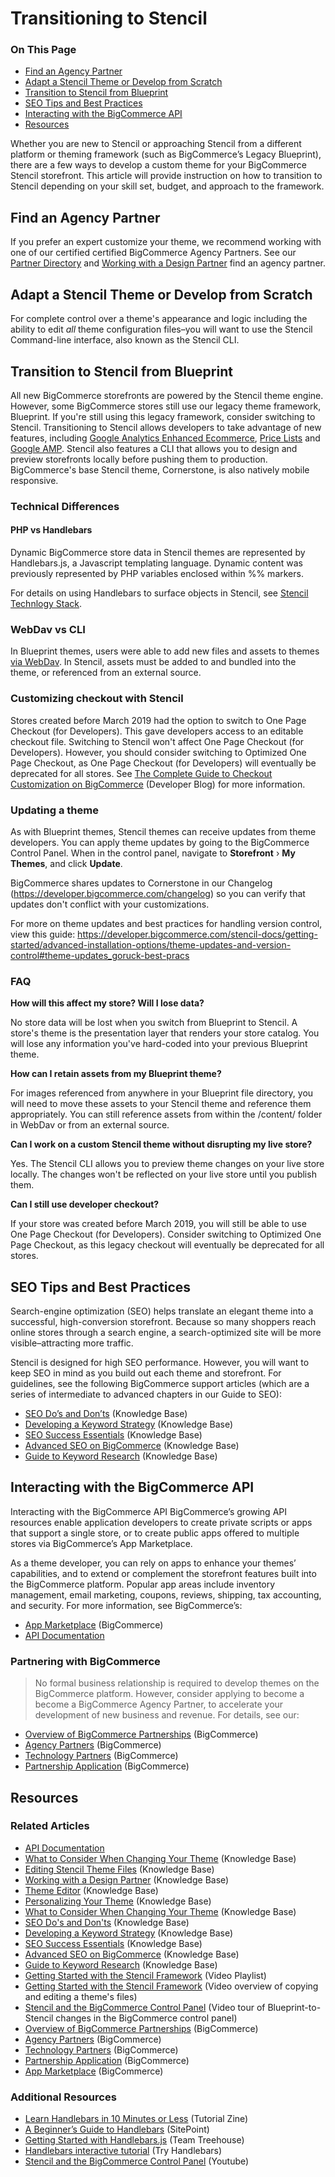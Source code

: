 # Transitioning to Stencil

<div class="otp" id="no-index">

### On This Page
- [Find an Agency Partner](#find-an-agency-partner)
- [Adapt a Stencil Theme or Develop from Scratch](#adapt-a-stencil-theme-or-develop-from-scratch)
- [Transition to Stencil from Blueprint](#transition-to-stencil-from-blueprint)
- [SEO Tips and Best Practices](#seo-tips-and-best-practices)
- [Interacting with the BigCommerce API](#interacting-with-the-bigcommerce-api)
- [Resources](#resources)

</div> 

Whether you are new to Stencil or approaching Stencil from a different platform or theming framework (such as BigCommerce’s Legacy Blueprint), there are a few ways to develop a custom theme for your BigCommerce Stencil storefront. This article will provide instruction on how to transition to Stencil depending on your skill set, budget, and approach to the framework.



<a href='#transitioning_find' aria-hidden='true' class='block-anchor'  id='transitioning_find'><i aria-hidden='true' class='linkify icon'></i></a>

##  Find an Agency Partner

If you prefer an expert customize your theme, we recommend working with one of our certified certified BigCommerce Agency Partners. See our [Partner Directory](https://partners.bigcommerce.com/directory/search?i=75) and [Working with a Design Partner](https://support.bigcommerce.com/articles/Learning/Working-with-a-Design-Partner) find an agency partner.



<a href='#transitioning_adapt' aria-hidden='true' class='block-anchor'  id='transitioning_adapt'><i aria-hidden='true' class='linkify icon'></i></a>

## Adapt a Stencil Theme or Develop from Scratch

For complete control over a theme's appearance and logic including the ability to edit _all_ theme configuration files–you will want to use the Stencil Command-line interface, also known as the Stencil CLI.



<a href='#transitioning_transition' aria-hidden='true' class='block-anchor'  id='transitioning_transition'><i aria-hidden='true' class='linkify icon'></i></a>

## Transition to Stencil from Blueprint

All new BigCommerce storefronts are powered by the Stencil theme engine. However, some BigCommerce stores still use our legacy theme framework, Blueprint. If you're still using this legacy framework, consider switching to Stencil. Transitioning to Stencil allows developers to take advantage of new features, including [Google Analytics Enhanced Ecommerce](https://developer.bigcommerce.com/stencil-docs/developing-further/google-analytics-enhanced-ecommerce), [Price Lists](/api-docs/catalog/price-list-overview) and [Google AMP](https://developer.bigcommerce.com/stencil-docs/developing-further/google-amp). Stencil also features a CLI that allows you to design and preview storefronts locally before pushing them to production. BigCommerce's base Stencil theme, Cornerstone, is also natively mobile responsive.

### Technical Differences

#### PHP vs Handlebars

Dynamic BigCommerce store data in Stencil themes are represented by Handlebars.js, a Javascript templating language. Dynamic content was previously represented by PHP variables enclosed within %% markers.

For details on using Handlebars to surface objects in Stencil, see [Stencil Technlogy Stack](/stencil-docs/getting-started/stencil-technology-stack).

### WebDav vs CLI

In Blueprint themes, users were able to add new files and assets to themes [via WebDav](https://support.bigcommerce.com/s/article/File-Access-WebDAV). In Stencil, assets must be added to and bundled into the theme, or referenced from an external source.

### Customizing checkout with Stencil

Stores created before March 2019 had the option to switch to One Page Checkout (for Developers). This gave developers access to an editable checkout file. Switching to Stencil won't affect One Page Checkout (for Developers). However, you should consider switching to Optimized One Page Checkout, as One Page Checkout (for Developers) will eventually be deprecated for all stores. See [The Complete Guide to Checkout Customization on BigCommerce](https://medium.com/bigcommerce-developer-blog/the-complete-guide-to-checkout-customization-on-bigcommerce-6b566bc36fa9) (Developer Blog) for more information.

### Updating a theme

As with Blueprint themes, Stencil themes can receive updates from theme developers. You can apply theme updates by going to the BigCommerce Control Panel. When in the control panel, navigate to **Storefront** › **My Themes**, and click **Update**.

BigCommerce shares updates to Cornerstone in our Changelog (https://developer.bigcommerce.com/changelog) so you can verify that updates don't conflict with your customizations.

For more on theme updates and best practices for handling version control, view this guide:
https://developer.bigcommerce.com/stencil-docs/getting-started/advanced-installation-options/theme-updates-and-version-control#theme-updates_goruck-best-pracs

### FAQ

**How will this affect my store? Will I lose data?**

No store data will be lost when you switch from Blueprint to Stencil. A store's theme is the presentation layer that renders your store catalog. You will lose any information you've hard-coded into your previous Blueprint theme.

**How can I retain assets from my Blueprint theme?**

For images referenced from anywhere in your Blueprint file directory, you will need to move these assets to your Stencil theme and reference them appropriately. You can still reference assets from within the /content/ folder in WebDav or from an external source.

**Can I work on a custom Stencil theme without disrupting my live store?**

Yes. The Stencil CLI allows you to preview theme changes on your live store locally. The changes won't be reflected on your live store until you publish them.

**Can I still use developer checkout?**

If your store was created before March 2019, you will still be able to use One Page Checkout (for Developers). Consider switching to Optimized One Page Checkout, as this legacy checkout will eventually be deprecated for all stores.



<a href='#transitioning_seo-tips' aria-hidden='true' class='block-anchor'  id='transitioning_seo-tips'><i aria-hidden='true' class='linkify icon'></i></a>

## SEO Tips and Best Practices

Search-engine optimization (SEO) helps translate an elegant theme into a successful, high-conversion storefront. Because so many shoppers reach online stores through a search engine, a search-optimized site will be more visible–attracting more traffic.

Stencil is designed for high SEO performance. However, you will want to keep SEO in mind as you build out each theme and storefront. For guidelines, see the following BigCommerce support articles (which are a series of intermediate to advanced chapters in our Guide to SEO):

* [SEO Do’s and Don’ts](https://support.bigcommerce.com/s/article/What-is-SEO) (Knowledge Base)
* [Developing a Keyword Strategy](https://support.bigcommerce.com/articles/Learning/Developing-a-Keyword-Strategy/) (Knowledge Base)
* [SEO Success Essentials](https://support.bigcommerce.com/articles/Learning/Bigcommerce-SEO-Success-Essentials/) (Knowledge Base)
* [Advanced SEO on BigCommerce](https://support.bigcommerce.com/s/article/Advanced-SEO-on-Bigcommerce) (Knowledge Base)
* [Guide to Keyword Research](https://support.bigcommerce.com/s/article/Value-of-Keywords) (Knowledge Base)



<a href='#transitioning_interacting' aria-hidden='true' class='block-anchor'  id='transitioning_interacting'><i aria-hidden='true' class='linkify icon'></i></a>

## Interacting with the BigCommerce API

Interacting with the BigCommerce API BigCommerce’s growing API resources enable application developers to create private scripts or apps that support a single store, or to create public apps offered to multiple stores via BigCommerce’s App Marketplace.

As a theme developer, you can rely on apps to enhance your themes’ capabilities, and to extend or complement the storefront features built into the BigCommerce platform. Popular app areas include inventory management, email marketing, coupons, reviews, shipping, tax accounting, and security. For more information, see BigCommerce’s:

* [App Marketplace](https://www.bigcommerce.com/apps/) (BigCommerce)
* [API Documentation](https://developer.bigcommerce.com/api-docs)

<a href='#partner-with-bc' aria-hidden='true' class='block-anchor'  id='partner-with-bc'><i aria-hidden='true' class='linkify icon'></i></a>

<div class="HubBlock--callout">
<div class="CalloutBlock--">
<div class="HubBlock-content">

<!-- theme:  -->

### Partnering with BigCommerce
> No formal business relationship is required to develop themes on the BigCommerce platform. However, consider applying to become a become a BigCommerce Agency Partner, to accelerate your development of new business and revenue. For details, see our:

* [Overview of BigCommerce Partnerships](https://www.bigcommerce.com/partners/) (BigCommerce)
* [Agency Partners](https://www.bigcommerce.com/partners/design-solution/) (BigCommerce)
* [Technology Partners](https://www.bigcommerce.com/partners/developers/) (BigCommerce)
* [Partnership Application](https://partners.bigcommerce.com/English/register_email.aspx) (BigCommerce)


</div>
</div>
</div>



## Resources

### Related Articles

* [API Documentation](https://developer.bigcommerce.com/api-docs)
* [What to Consider When Changing Your Theme](https://support.bigcommerce.com/s/article/What-to-Consider-When-Changing-Your-Theme) (Knowledge Base)
* [Editing Stencil Theme Files](https://support.bigcommerce.com/s/article/Stencil-Themes#edit) (Knowledge Base)
* [Working with a Design Partner](https://support.bigcommerce.com/articles/Learning/Working-with-a-Design-Partner) (Knowledge Base)
* [Theme Editor](https://support.bigcommerce.com/s/article/Stencil-Themes) (Knowledge Base)
* [Personalizing Your Theme](https://support.bigcommerce.com/articles/Learning/Personalizing-your-New-Theme) (Knowledge Base)
* [What to Consider When Changing Your Theme](https://support.bigcommerce.com/s/article/What-to-Consider-When-Changing-Your-Theme) (Knowledge Base)
* [SEO Do's and Don'ts](https://support.bigcommerce.com/s/article/What-is-SEO) (Knowledge Base)
* [Developing a Keyword Strategy](https://support.bigcommerce.com/articles/Learning/Developing-a-Keyword-Strategy/) (Knowledge Base)
* [SEO Success Essentials](https://support.bigcommerce.com/articles/Learning/Bigcommerce-SEO-Success-Essentials/) (Knowledge Base)
* [Advanced SEO on BigCommerce](https://support.bigcommerce.com/s/article/Advanced-SEO-on-Bigcommerce) (Knowledge Base)
* [Guide to Keyword Research](https://support.bigcommerce.com/s/article/Value-of-Keywords) (Knowledge Base)
* [Getting Started with the Stencil Framework](https://www.youtube.com/playlist?list=PLwTYtMwfzbe7EZiIWPAmPtuwRHkY7BG-0) (Video Playlist)
* [Getting Started with the Stencil Framework](https://www.youtube.com/watch?v=waJ1dg_dAh8&index=11&list=PLwTYtMwfzbe7EZiIWPAmPtuwRHkY7BG-0) (Video overview of copying and editing a theme's files)
* [Stencil and the BigCommerce Control Panel](https://www.youtube.com/watch?v=d2F6F8LJXzs&list=PLwTYtMwfzbe7EZiIWPAmPtuwRHkY7BG-0&index=2) (Video tour of Blueprint-to-Stencil changes in the BigCommerce control panel)
* [Overview of BigCommerce Partnerships](https://www.bigcommerce.com/partners/) (BigCommerce)
* [Agency Partners](https://www.bigcommerce.com/partners/design-solution/) (BigCommerce)
* [Technology Partners](https://www.bigcommerce.com/partners/developers/) (BigCommerce)
* [Partnership Application](https://partners.bigcommerce.com/English/register_email.aspx) (BigCommerce)
* [App Marketplace](https://www.bigcommerce.com/apps/) (BigCommerce)

### Additional Resources
* [Learn Handlebars in 10 Minutes or Less](http://tutorialzine.com/2015/01/learn-handlebars-in-10-minutes/) (Tutorial Zine)
* [A Beginner’s Guide to Handlebars](https://www.sitepoint.com/a-beginners-guide-to-handlebars/) (SitePoint)
* [Getting Started with Handlebars.js](http://blog.teamtreehouse.com/getting-started-with-handlebars-js) (Team Treehouse)
* [Handlebars interactive tutorial](http://tryhandlebarsjs.com/) (Try Handlebars)
* [Stencil and the BigCommerce Control Panel](https://www.youtube.com/watch?v=d2F6F8LJXzs&list=PLwTYtMwfzbe7EZiIWPAmPtuwRHkY7BG-0&index=2) (Youtube)
